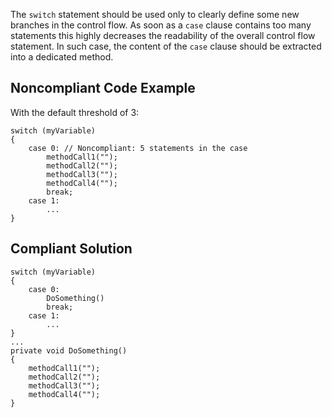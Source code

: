 
The `switch` statement should be used only to clearly define some new branches in the control flow. As soon as a `case` clause contains too many statements this highly decreases the readability of the overall control flow statement. In such case, the content of the `case` clause should be extracted into a dedicated method.

## Noncompliant Code Example

With the default threshold of 3:


    switch (myVariable)
    {
        case 0: // Noncompliant: 5 statements in the case
            methodCall1("");
            methodCall2("");
            methodCall3("");
            methodCall4("");
            break;
        case 1:
            ...
    }


## Compliant Solution


    switch (myVariable)
    {
        case 0:
            DoSomething()
            break;
        case 1:
            ...
    }
    ...
    private void DoSomething()
    {
        methodCall1("");
        methodCall2("");
        methodCall3("");
        methodCall4("");
    }

